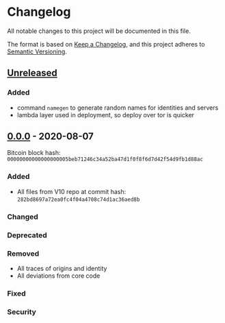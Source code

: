 # Changelog

All notable changes to this project will be documented in this file.

The format is based on [Keep a Changelog](https://keepachangelog.com/en/1.0.0/),
and this project adheres to [Semantic Versioning](https://semver.org/spec/v2.0.0.html).

## [Unreleased]

### Added

- command `namegen` to generate random names for identities and servers
- lambda layer used in deployment, so deploy over tor is quicker

## [0.0.0] - 2020-08-07

Bitcoin block hash: `00000000000000000005beb71246c34a52ba47d1f0f8f6d7d42f54d9fb1d88ac`

### Added

- All files from V10 repo at commit hash: `282bd8697a72ea0fc4f04a4708c74d1ac36aed8b`

### Changed

### Deprecated

### Removed

- All traces of origins and identity
- All deviations from core code

### Fixed

### Security

[unreleased]: https://github.com/dreamcatcher-tech/interblock/compare/v0.0.0...HEAD
[0.0.0]: https://github.com/dreamcatcher-tech/interblock/releases/tag/v0.0.0
